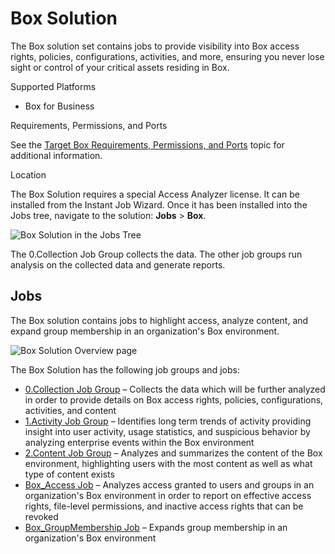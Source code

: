 # Box Solution

The Box solution set contains jobs to provide visibility into Box access rights, policies,
configurations, activities, and more, ensuring you never lose sight or control of your critical
assets residing in Box.

Supported Platforms

- Box for Business

Requirements, Permissions, and Ports

See the [Target Box Requirements, Permissions, and Ports](/docs/accessanalyzer/12.0/requirements/target/box.md) topic
for additional information.

Location

The Box Solution requires a special Access Analyzer license. It can be installed from the Instant
Job Wizard. Once it has been installed into the Jobs tree, navigate to the solution: **Jobs** >
**Box**.

![Box Solution in the Jobs Tree](/img/product_docs/accessanalyzer/admin/hostmanagement/jobstree.webp)

The 0.Collection Job Group collects the data. The other job groups run analysis on the collected
data and generate reports.

## Jobs

The Box solution contains jobs to highlight access, analyze content, and expand group membership in
an organization's Box environment.

![Box Solution Overview page](/img/product_docs/accessanalyzer/admin/runninginstances/overviewpage.webp)

The Box Solution has the following job groups and jobs:

- [0.Collection Job Group](/docs/accessanalyzer/12.0/solutions/box/collection/overview.md) – Collects the data which will be further
  analyzed in order to provide details on Box access rights, policies, configurations, activities,
  and content
- [1.Activity Job Group](/docs/accessanalyzer/12.0/solutions/box/activity/overview.md) – Identifies long term trends of activity providing
  insight into user activity, usage statistics, and suspicious behavior by analyzing enterprise
  events within the Box environment
- [2.Content Job Group](/docs/accessanalyzer/12.0/solutions/box/content/overview.md) – Analyzes and summarizes the content of the Box
  environment, highlighting users with the most content as well as what type of content exists
- [Box_Access Job](/docs/accessanalyzer/12.0/solutions/box/box_access.md) – Analyzes access granted to users and groups in an organization's
  Box environment in order to report on effective access rights, file-level permissions, and
  inactive access rights that can be revoked
- [Box_GroupMembership Job](/docs/accessanalyzer/12.0/solutions/box/box_groupmembership.md) – Expands group membership in an organization's
  Box environment
